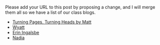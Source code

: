 Please add your URL to this post by proposing a change, and I will merge them all so we have a list of our class blogs.

* [Turning Pages, Turning Heads by Matt](https://turningpagesturningheads.wordpress.com/)
* [Wyatt](https://github.com/wdeaton/Gmos-Blog/blob/master/README.md)
* [Erin Ingalsbe](https://ronimalonifloatsyourgoat.wordpress.com/)
* [Nadia](https://nadiaprinerobson.github.io/AccuracyinAgriculture/)